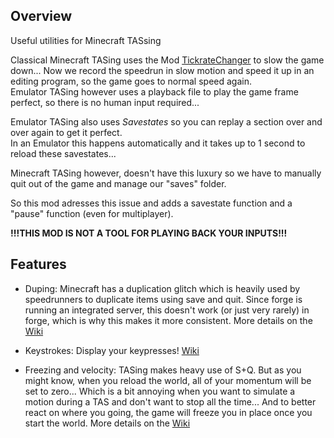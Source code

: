 ## Overview
Useful utilities for Minecraft TASsing  
  
Classical Minecraft TASing uses the Mod [TickrateChanger](https://minecraft.curseforge.com/projects/tickratechanger) to slow the game down... Now we record the speedrun in slow motion and speed it up in an editing program,  so the game goes to normal speed again.  
Emulator TASing however uses a playback file to play the game frame perfect, so there is no human input required...  
  
Emulator TASing also uses *Savestates* so you can replay a section over and over again to get it perfect.  
In an Emulator this happens automatically and it takes up to 1 second to reload these savestates...  
  
Minecraft TASing however, doesn't have this luxury so we have to manually quit out of the game and manage our "saves" folder.

So this mod adresses this issue and adds a savestate function and a "pause" function (even for multiplayer).  

**!!!THIS MOD IS NOT A TOOL FOR PLAYING BACK YOUR INPUTS!!!**

## Features
* Duping:
Minecraft has a duplication glitch which is heavily used by speedrunners to duplicate items using save and quit. Since forge is running an integrated server, this doesn't work (or just very rarely) in forge, which is why this makes it more consistent. More details on the [Wiki](https://github.com/ScribbleLP/MC-TASTools/wiki/Duping)  

* Keystrokes:
Display your keypresses! [Wiki](https://github.com/ScribbleLP/MC-TASTools/wiki/Keystrokes)
  
* Freezing and velocity:
TASing makes heavy use of S+Q. But as you might know, when you reload the world, all of your momentum will be set to zero... Which is a bit annoying when you want to simulate a motion during a TAS and don't want to stop all the time... And to better react on where you going, the game will freeze you in place once you start the world. More details on the [Wiki](https://github.com/ScribbleLP/MC-TASTools/wiki/Freeze)

